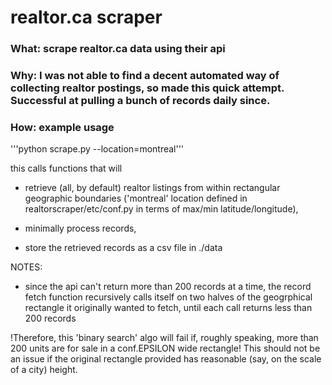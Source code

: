 
# realtor.ca scraper
### What: scrape realtor.ca data using their api

### Why: I was not able to find a decent automated way of collecting realtor postings, so made this quick attempt. Successful at pulling a bunch of records daily since.

### How: example usage

'''python scrape.py --location=montreal'''

this calls functions that will

* retrieve (all, by default) realtor listings from within rectangular geographic boundaries ('montreal' location defined in realtorscraper/etc/conf.py in terms of max/min latitude/longitude), 

* minimally process records, 

* store the retrieved records as a csv file in ./data

NOTES:

* since the api can't return more than 200 records at a time, the record fetch function recursively calls itself on two halves of the geogrphical rectangle it originally wanted to fetch, until each call returns less than 200 records

!Therefore, this 'binary search' algo will fail if, roughly speaking, more than 200 units are for sale in a conf.EPSILON wide rectangle! This should not be an issue if the original rectangle provided has reasonable (say, on the scale of a city) height.

